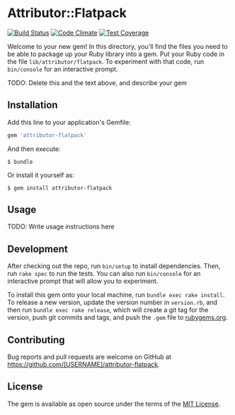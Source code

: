 # Attributor::Flatpack
[![Build Status](https://travis-ci.org/careo/attributor-flatpack.svg?branch=master)](https://travis-ci.org/careo/attributor-flatpack)
[![Code Climate](https://codeclimate.com/github/careo/attributor-flatpack/badges/gpa.svg)](https://codeclimate.com/github/careo/attributor-flatpack)
[![Test Coverage](https://codeclimate.com/github/careo/attributor-flatpack/badges/coverage.svg)](https://codeclimate.com/github/careo/attributor-flatpack/coverage)

Welcome to your new gem! In this directory, you'll find the files you need to be able to package up your Ruby library into a gem. Put your Ruby code in the file `lib/attributor/flatpack`. To experiment with that code, run `bin/console` for an interactive prompt.

TODO: Delete this and the text above, and describe your gem

## Installation

Add this line to your application's Gemfile:

```ruby
gem 'attributor-flatpack'
```

And then execute:

    $ bundle

Or install it yourself as:

    $ gem install attributor-flatpack

## Usage

TODO: Write usage instructions here

## Development

After checking out the repo, run `bin/setup` to install dependencies. Then, run `rake spec` to run the tests. You can also run `bin/console` for an interactive prompt that will allow you to experiment.

To install this gem onto your local machine, run `bundle exec rake install`. To release a new version, update the version number in `version.rb`, and then run `bundle exec rake release`, which will create a git tag for the version, push git commits and tags, and push the `.gem` file to [rubygems.org](https://rubygems.org).

## Contributing

Bug reports and pull requests are welcome on GitHub at https://github.com/[USERNAME]/attributor-flatpack.


## License

The gem is available as open source under the terms of the [MIT License](http://opensource.org/licenses/MIT).
